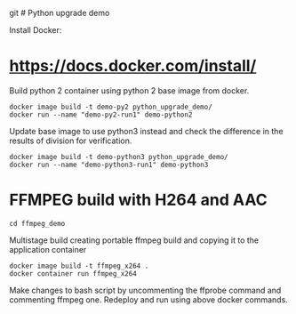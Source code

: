 git # Python upgrade demo

Install Docker:

# https://docs.docker.com/install/

Build python 2 container using python 2 base image from docker.

```
docker image build -t demo-py2 python_upgrade_demo/
docker run --name "demo-py2-run1" demo-python2 

```

Update base image to use python3 instead and check the difference in the results of division for verification.

```
docker image build -t demo-python3 python_upgrade_demo/
docker run --name "demo-python3-run1" demo-python3 
```


# FFMPEG build with H264 and AAC

```
cd ffmpeg_demo
```

Multistage build creating portable ffmpeg build and copying it to the application container

```
docker image build -t ffmpeg_x264 .
docker container run ffmpeg_x264
```

Make changes to bash script by uncommenting the ffprobe command and commenting ffmpeg one.
Redeploy and run using above docker commands.